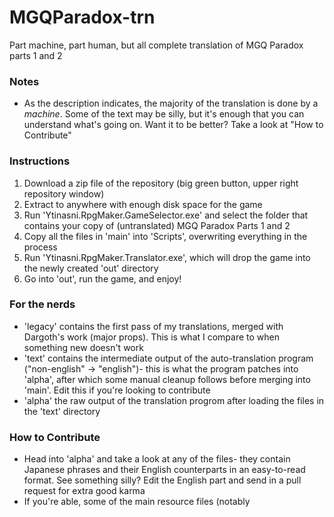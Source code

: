 # MGQParadox-trn
Part machine, part human, but all complete translation of MGQ Paradox parts 1 and 2

### Notes
- As the description indicates, the majority of the translation is done by a *machine*. Some of the text may be silly, but it's enough that you can understand what's going on. Want it to be better? Take a look at "How to Contribute"

### Instructions
1. Download a zip file of the repository (big green button, upper right repository window)
2. Extract to anywhere with enough disk space for the game
3. Run 'Ytinasni.RpgMaker.GameSelector.exe' and select the folder that contains your copy of (untranslated) MGQ Paradox Parts 1 and 2
4. Copy all the files in 'main' into 'Scripts', overwriting everything in the process
5. Run 'Ytinasni.RpgMaker.Translator.exe', which will drop the game into the newly created 'out' directory
6. Go into 'out', run the game, and enjoy!

### For the nerds
- 'legacy' contains the first pass of my translations, merged with Dargoth's work (major props). This is what I compare to when something new doesn't work
- 'text' contains the intermediate output of the auto-translation program ("non-english" -> "english")- this is what the program patches into 'alpha', after which some manual cleanup follows before merging into 'main'. Edit this if you're looking to contribute
- 'alpha' the raw output of the translation progrom after loading the files in the 'text' directory

### How to Contribute
- Head into 'alpha' and take a look at any of the files- they contain Japanese phrases and their English counterparts in an easy-to-read format. See something silly? Edit the English part and send in a pull request for extra good karma
- If you're able, some of the main resource files (notably 